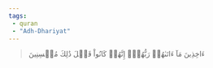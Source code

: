 ```yaml
---
tags: 
 - quran 
 - "Adh-Dhariyat"
---
```


> ءَاخِذِينَ مَآ ءَاتَىٰهُمۡ رَبُّهُمۡۚ إِنَّهُمۡ كَانُواْ قَبۡلَ ذَٰلِكَ مُحۡسِنِينَ
